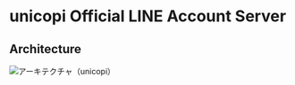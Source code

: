 # unicopi Official LINE Account Server

## Architecture
![アーキテクチャ（unicopi）](https://github.com/MasamichiKanakubo/unicopi/assets/133827507/a26c024b-c31d-474f-b7c6-9afb860b22ae)
